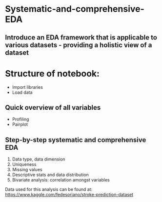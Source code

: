 # Systematic-and-comprehensive-EDA
Introduce an EDA framework that is applicable to various datasets - providing a holistic view of a dataset
----------------------------------------------------------------------------------------------------------

# Structure of notebook:
- Import libraries
- Load data
## Quick overview of all variables
- Profiling
- Pairplot
## Step-by-step systematic and comprehensive EDA
1. Data type, data dimension
2. Uniqueness
3. Missing values
4. Descriptive stats and data distribution
5. Bivariate analysis: correlation amongst variables

Data used for this analysis can be found at: https://www.kaggle.com/fedesoriano/stroke-prediction-dataset

